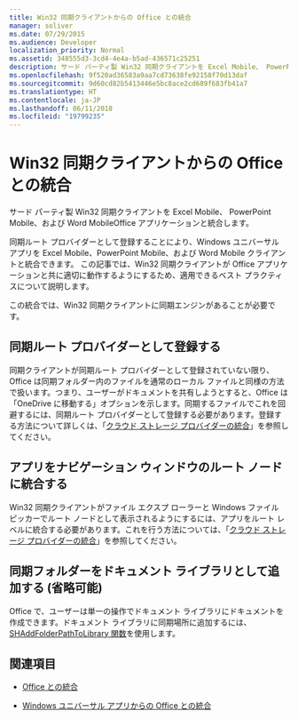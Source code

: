 ```yaml
---
title: Win32 同期クライアントからの Office との統合
manager: soliver
ms.date: 07/29/2015
ms.audience: Developer
localization_priority: Normal
ms.assetid: 348555d3-3cd4-4e4a-b5ad-436571c25251
description: サード パーティ製 Win32 同期クライアントを Excel Mobile、 PowerPoint Mobile、および Word MobileOffice アプリケーションと統合します。
ms.openlocfilehash: 9f520ad36583a9aa7cd73638fe92158f70d13daf
ms.sourcegitcommit: 9d60cd82b5413446e5bc8ace2cd689f683fb41a7
ms.translationtype: HT
ms.contentlocale: ja-JP
ms.lasthandoff: 06/11/2018
ms.locfileid: "19799235"
---
```

# <a name="integrate-with-office-from-win32-sync-clients"></a>Win32 同期クライアントからの Office との統合

サード パーティ製 Win32 同期クライアントを Excel Mobile、 PowerPoint Mobile、および Word MobileOffice アプリケーションと統合します。 
  
同期ルート プロバイダーとして登録することにより、Windows ユニバーサル アプリを Excel Mobile、PowerPoint Mobile、および Word Mobile クライアントと統合できます。 この記事では、Win32 同期クライアントが Office アプリケーションと共に適切に動作するようにするため、適用できるベスト プラクティスについて説明します。
  
この統合では、Win32 同期クライアントに同期エンジンがあることが必要です。
  
## <a name="register-as-a-sync-root-provider"></a>同期ルート プロバイダーとして登録する

同期クライアントが同期ルート プロバイダーとして登録されていない限り、Office は同期フォルダー内のファイルを通常のローカル ファイルと同様の方法で扱います。つまり、ユーザーがドキュメントを共有しようとすると、Office は「OneDrive に移動する」オプションを示します。同期するファイルでこれを回避するには、同期ルート プロバイダーとして登録する必要があります。登録する方法について詳しくは、「[クラウド ストレージ プロバイダーの統合](https://msdn.microsoft.com/ja-JP/library/windows/desktop/dn889934%28v=vs.85%29.aspx)」を参照してください。
  
## <a name="integrate-your-app-into-the-root-node-of-the-navigation-pane"></a>アプリをナビゲーション ウィンドウのルート ノードに統合する

Win32 同期クライアントがファイル エクスプ ローラーと Windows ファイル ピッカーでルート ノードとして表示されるようにするには、アプリをルート レベルに統合する必要があります。これを行う方法については、「[クラウド ストレージ プロバイダーの統合](https://msdn.microsoft.com/ja-JP/library/windows/desktop/dn889934%28v=vs.85%29.aspx)」を参照してください。 
  
## <a name="add-your-sync-folder-as-a-document-library-optional"></a>同期フォルダーをドキュメント ライブラリとして追加する (省略可能)

Office で、ユーザーは単一の操作でドキュメント ライブラリにドキュメントを作成できます。ドキュメント ライブラリに同期場所に追加するには、[SHAddFolderPathToLibrary 関数](https://msdn.microsoft.com/ja-JP/library/windows/desktop/dd378432%28v=vs.85%29.aspx)を使用します。 
  
## <a name="see-also"></a>関連項目
<a name="bk_addresources"> </a>

- [Office との統合](integrate-with-office.md)
    
- [Windows ユニバーサル アプリからの Office との統合](integrate-with-office-from-windows-universal-apps.md)
    

